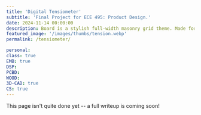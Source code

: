 ```yaml
---
title: 'Digital Tensiometer'
subtitle: 'Final Project for ECE 495: Product Design.'
date: 2024-11-14 00:00:00
description: Board is a stylish full-width masonry grid theme. Made for designers, artists, photographers and developers to show off their best work.
featured_image: '/images/thumbs/tension.webp'
permalink: /tensiometer/

personal:
class: true
EMB: true
DSP: 
PCBD: 
WOOD:
3D-CAD: true
CS: true
---
```


This page isn't quite done yet -- a full writeup is coming soon!